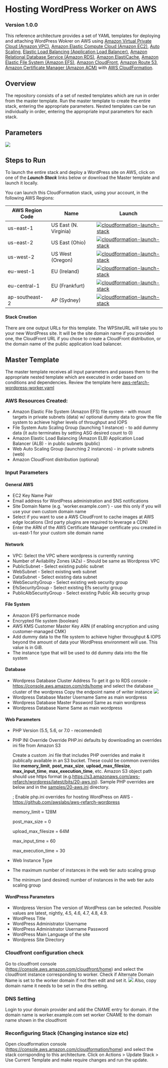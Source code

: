 # **Hosting WordPress Worker on AWS**

### Version 1.0.0

This reference architecture provides a set of YAML templates for deploying and attaching WordPress Wokrer on AWS using [Amazon Virtual Private Cloud (Amazon VPC)](http://docs.aws.amazon.com/AmazonVPC/latest/UserGuide/VPC_Introduction.html), [Amazon Elastic Compute Cloud (Amazon EC2)](http://docs.aws.amazon.com/AWSEC2/latest/UserGuide/concepts.html), [Auto Scaling](http://docs.aws.amazon.com/autoscaling/latest/userguide/WhatIsAutoScaling.html), [Elastic Load Balancing (Application Load Balancer)](https://docs.aws.amazon.com/elasticloadbalancing/latest/application/introduction.html), [Amazon Relational Database Service (Amazon RDS)](http://docs.aws.amazon.com/AmazonRDS/latest/UserGuide/Welcome.html), [Amazon ElastiCache](http://docs.aws.amazon.com/AmazonElastiCache/latest/UserGuide/WhatIs.html), [Amazon Elastic File System (Amazon EFS)](http://docs.aws.amazon.com/efs/latest/ug/whatisefs.html), [Amazon CloudFront](http://docs.aws.amazon.com/AmazonCloudFront/latest/DeveloperGuide/Introduction.html), [Amazon Route 53](http://docs.aws.amazon.com/Route53/latest/DeveloperGuide/Welcome.html), [Amazon Certificate Manager (Amazon ACM)](http://docs.aws.amazon.com/acm/latest/userguide/acm-overview.html)  with [AWS CloudFormation](http://docs.aws.amazon.com/AWSCloudFormation/latest/UserGuide/Welcome.html).


## Overview

The repository consists of a set of nested templates which are run in order from the master template. Run the master template to create the entire stack, entering the appropriate parameters. Nested templates can be run individually in order, entering the appropriate input parameters for each stack.


## Parameters

![](images/aws-refarch-wordpress-worker-mastertemplate-parameters.png)

## Steps to Run
To launch the entire stack and deploy a WordPress site on AWS, click on one of the ***Launch Stack*** links below or download the Master template and launch it locally.

You can launch this CloudFormation stack, using your account, in the following AWS Regions:

| AWS Region Code | Name | Launch |
| --- | --- | --- 
| us-east-1 |US East (N. Virginia)| [![cloudformation-launch-stack](images/cloudformation-launch-stack.png)](https://console.aws.amazon.com/cloudformation/home?region=us-east-1#/stacks/new?stackName=WordPress&templateURL=https://s3.amazonaws.com/webjack/wordpress/latest/templates/aws-refarch-wordpress-worker.yaml) |
| us-east-2 |US East (Ohio)| [![cloudformation-launch-stack](images/cloudformation-launch-stack.png)](https://console.aws.amazon.com/cloudformation/home?region=us-east-2#/stacks/new?stackName=WordPress&templateURL=https://s3.amazonaws.com/webjack/wordpress/latest/templates/aws-refarch-wordpress-worker.yaml) |
| us-west-2 |US West (Oregon)| [![cloudformation-launch-stack](images/cloudformation-launch-stack.png)](https://console.aws.amazon.com/cloudformation/home?region=us-west-2#/stacks/new?stackName=WordPress&templateURL=https://s3.amazonaws.com/webjack/wordpress/latest/templates/aws-refarch-wordpress-worker.yaml) |
| eu-west-1 |EU (Ireland)| [![cloudformation-launch-stack](images/cloudformation-launch-stack.png)](https://console.aws.amazon.com/cloudformation/home?region=eu-west-1#/stacks/new?stackName=WordPress&templateURL=https://s3.amazonaws.com/webjack/wordpress/latest/templates/aws-refarch-wordpress-worker.yaml) |
| eu-central-1 |EU (Frankfurt)| [![cloudformation-launch-stack](images/cloudformation-launch-stack.png)](https://console.aws.amazon.com/cloudformation/home?region=eu-central-1#/stacks/new?stackName=WordPress&templateURL=https://s3.amazonaws.com/webjack/wordpress/latest/templates/aws-refarch-wordpress-worker.yaml) |
| ap-southeast-2 |AP (Sydney)| [![cloudformation-launch-stack](images/cloudformation-launch-stack.png)](https://console.aws.amazon.com/cloudformation/home?region=ap-southeast-2#/stacks/new?stackName=WordPress&templateURL=https://s3.amazonaws.com/webjack/wordpress/latest/templates/aws-refarch-wordpress-worker.yaml) |


#### Stack Creation

There are one output URLs for this template. The WPSiteURL will take you to your new WordPress site. It will be the site domain name if you provided one, the CloudFront URL if you chose to create a CloudFront distribution, or the domain name of the public application load balancer.


## Master Template
The master template receives all input parameters and passes them to the appropriate nested template which are executed in order based on conditions and dependencies.
Review the template here [aws-refarch-wordpress-worker.yaml](templates/aws-refarch-wordpress-worker.yaml)

### AWS Resources Created:

- Amazon Elastic File System (Amazon EFS) file system - with mount targets in private subnets (data) w/ optional dummy data to grow the file system to achieve higher levels of throughput and IOPS
- File System Auto Scaling Group (launching 1 instance) - to add dummy data (it auto terminates by setting ASG desired count to 0)
- Amazon Elastic Load Balancing (Amazon ELB) Application Load Balancer (ALB) - in public subnets (public)
- Web Auto Scaling Group (launching 2 instances) - in private subnets (web)
- Amazon CloudFront distribution (optional)

### Input Parameters

#### General AWS
- EC2 Key Name Pair
- Email address for WordPress administration and SNS notifications
- Site Domain Name (e.g. 'worker.example.com') - use this only if you will use your own custom domain name
- Select if you want to use a AWS CloudFront to cache images at AWS edge locations (3rd party plugins are required to leverage a CDN)
- Enter the ARN of the AWS Certificate Manager certificate you created in us-east-1 for your custom site domain name

#### Network
- VPC: Select the VPC where wordpress is currently running
- Number of Avilability Zones (AZs) - Should be same as Wordpress VPC
- PublicSubnet - Select existing public subnet
- WebSubnet - Select existing web subnet
- DataSubnet - Select existing data subnet
- WebSecurityGroup - Select existing web security group
- EfsSecurityGroup - Select existing Efs security group
- PublicAlbSecurityGroup - Select existing Public Alb security group

#### File System
- Amazon EFS performance mode
- Encrypted file system (boolean)
- AWS KMS Customer Master Key ARN (if enabling encryption and using customer-managed CMK)
- Add dummy data to the file system to achieve higher throughput & IOPS beyond the amount of data your WordPress environment will use. This value is in GiB.
- The instance type that will be used to dd dummy data into the file system


#### Database
- Wordpress Database Cluster Address
  To get it go to RDS console - https://console.aws.amazon.com/rds/home and select the database cluster of the wordpress
  Copy the endpoint name of writer instance
  ![](images/aws_rds_cluster_address.png)
- Wordpress Database Master Username
  Same as main wordpress
- Wordpress Database Master Password
  Same as main wordpress
- Wordpress Database Name
  Same as main wordpress


#### Web Parameters
- PHP Version (5.5, 5.6, or 7.0 - recomended)
- PHP INI Override
    Override PHP.ini defaults by downloading an overrides ini file from Amazon S3

    Create a custom .ini file that includes PHP overrides and make it publically available in an S3 bucket. These could be common overrides like **memory_limit**, **post_max_size**, **upload_max_filesize**, **max_input_time**, **max_execution_time**, etc. Amazon S3 object path should use https format (e.g.https://s3.amazonaws.com/aws-refarch/wordpress/latest/bits/20-aws.ini). Sample PHP overrides are below and in the [samples/20-aws.ini](samples/20-aws.ini) directory.

    ; Enable php.ini overrides for hosting WordPress on AWS - https://github.com/awslabs/aws-refarch-wordpress

    memory_limit = 128M

    post_max_size = 0

    upload_max_filesize = 64M

    max_input_time = 60

    max_execution_time = 30
- Web Instance Type
- The maximum number of instances in the web tier auto scaling group
- The minimum (and desired) number of instances in the web tier auto scaling group

#### WordPress Parameters
- Wordpress Version
  The version of WordPress can be selected. Possible values are latest, nightly, 4.5, 4.6, 4.7, 4.8, 4.9.
- WordPress Title
- WordPress Administrator Username
- WordPress Administrator Username Password
- WordPress Main Language of the site
- Wordpress Site Directory

### Cloudfront configuration check
Go to cloudfront console (https://console.aws.amazon.com/cloudfront/home) and select the cloudfront instance corresponding to worker.
Check if Alternate Domain Name is set to the worker domain if not then edit and set it.
![](images/aws_cloudfront.png)
Also, copy domain name it needs to be set in the dns setting.

### DNS Setting
Login to your domain provider and add the CNAME entry for domain. 
if the domain name is worker.example.com set 
worker CNAME to the domain name shown in the cloudfront 


### Reconfiguring Stack (Changing instance size etc)
Open cloudformation console (https://console.aws.amazon.com/cloudformation/home) and select the stack corrsponding to this architecture.
Click on Actions > Update Stack > Use Current Template and make require changes and run the update.